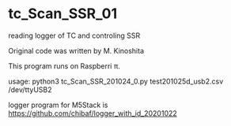 # tc_Scan_SSR_01
reading logger of TC and controling SSR

Original code was written by M. Kinoshita

This program runs on Raspberri π.

usage: python3 tc_Scan_SSR_201024_0.py test201025d_usb2.csv /dev/ttyUSB2

logger program for M5Stack is https://github.com/chibaf/logger_with_id_20201022
